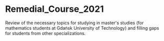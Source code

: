 # Remedial_Course_2021
Review of the necessary topics for studying in master's studies (for mathematics students at Gdańsk University of Technology) and filling gaps for students from other specializations. 
